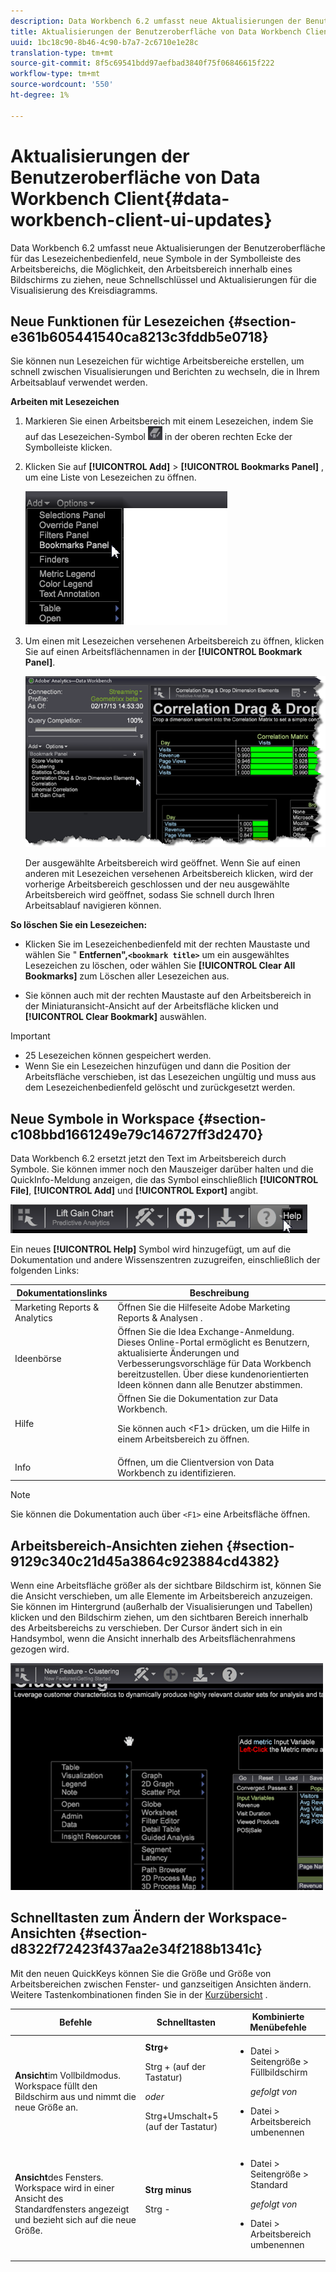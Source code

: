 ```yaml
---
description: Data Workbench 6.2 umfasst neue Aktualisierungen der Benutzeroberfläche für das Lesezeichenbedienfeld, neue Symbole in der Symbolleiste des Arbeitsbereichs, die Möglichkeit, den Arbeitsbereich innerhalb eines Bildschirms zu ziehen, neue Schnellschlüssel und Aktualisierungen für die Visualisierung des Kreisdiagramms.
title: Aktualisierungen der Benutzeroberfläche von Data Workbench Client
uuid: 1bc18c90-8b46-4c90-b7a7-2c6710e1e28c
translation-type: tm+mt
source-git-commit: 8f5c69541bdd97aefbad3840f75f06846615f222
workflow-type: tm+mt
source-wordcount: '550'
ht-degree: 1%

---
```



# Aktualisierungen der Benutzeroberfläche von Data Workbench Client{#data-workbench-client-ui-updates}

Data Workbench 6.2 umfasst neue Aktualisierungen der Benutzeroberfläche für das Lesezeichenbedienfeld, neue Symbole in der Symbolleiste des Arbeitsbereichs, die Möglichkeit, den Arbeitsbereich innerhalb eines Bildschirms zu ziehen, neue Schnellschlüssel und Aktualisierungen für die Visualisierung des Kreisdiagramms.

## Neue Funktionen für Lesezeichen {#section-e361b605441540ca8213c3fddb5e0718}

Sie können nun Lesezeichen für wichtige Arbeitsbereiche erstellen, um schnell zwischen Visualisierungen und Berichten zu wechseln, die in Ihrem Arbeitsablauf verwendet werden.

**Arbeiten mit Lesezeichen**

1. Markieren Sie einen Arbeitsbereich mit einem Lesezeichen, indem Sie auf das Lesezeichen-Symbol ![](assets/bookmark_icon.png) in der oberen rechten Ecke der Symbolleiste klicken.
1. Klicken Sie auf **[!UICONTROL Add]** > **[!UICONTROL Bookmarks Panel]** , um eine Liste von Lesezeichen zu öffnen.

   ![](assets/bookmarks_panel.png)

1. Um einen mit Lesezeichen versehenen Arbeitsbereich zu öffnen, klicken Sie auf einen Arbeitsflächennamen in der **[!UICONTROL Bookmark Panel]**.

   ![](assets/bookmarks_panel_left.png)

   Der ausgewählte Arbeitsbereich wird geöffnet. Wenn Sie auf einen anderen mit Lesezeichen versehenen Arbeitsbereich klicken, wird der vorherige Arbeitsbereich geschlossen und der neu ausgewählte Arbeitsbereich wird geöffnet, sodass Sie schnell durch Ihren Arbeitsablauf navigieren können.

**So löschen Sie ein Lesezeichen:**

* Klicken Sie im Lesezeichenbedienfeld mit der rechten Maustaste und wählen Sie &quot; **Entfernen&quot;,`<bookmark title>`** um ein ausgewähltes Lesezeichen zu löschen, oder wählen Sie **[!UICONTROL Clear All Bookmarks]** zum Löschen aller Lesezeichen aus.

* Sie können auch mit der rechten Maustaste auf den Arbeitsbereich in der Miniaturansicht-Ansicht auf der Arbeitsfläche klicken und **[!UICONTROL Clear Bookmark]** auswählen.

>[!IMPORTANT]
>
>* 25 Lesezeichen können gespeichert werden.
>* Wenn Sie ein Lesezeichen hinzufügen und dann die Position der Arbeitsfläche verschieben, ist das Lesezeichen ungültig und muss aus dem Lesezeichenbedienfeld gelöscht und zurückgesetzt werden.

>



## Neue Symbole in Workspace {#section-c108bbd1661249e79c146727ff3d2470}

Data Workbench 6.2 ersetzt jetzt den Text im Arbeitsbereich durch Symbole. Sie können immer noch den Mauszeiger darüber halten und die QuickInfo-Meldung anzeigen, die das Symbol einschließlich **[!UICONTROL File]**, **[!UICONTROL Add]** und **[!UICONTROL Export]** angibt.

![](assets/new_icons.png)

Ein neues **[!UICONTROL Help]** Symbol wird hinzugefügt, um auf die Dokumentation und andere Wissenszentren zuzugreifen, einschließlich der folgenden Links:

<table id="table_64BBC67B1BB44B1197FF7E5E7B067696"> 
 <thead> 
  <tr> 
   <th colname="col1" class="entry"> Dokumentationslinks </th> 
   <th colname="col2" class="entry"> Beschreibung </th> 
  </tr>
 </thead>
 <tbody> 
  <tr> 
   <td colname="col1"> Marketing Reports &amp; Analytics  </td> 
   <td colname="col2">Öffnen Sie die Hilfeseite <span class="uicontrol"> Adobe Marketing Reports &amp; Analysen</span> . </td> 
  </tr> 
  <tr> 
   <td colname="col1"> Ideenbörse </td> 
   <td colname="col2">Öffnen Sie die <span class="uicontrol"> Idea Exchange-Anmeldung</span>. Dieses Online-Portal ermöglicht es Benutzern, aktualisierte Änderungen und Verbesserungsvorschläge für Data Workbench bereitzustellen. Über diese kundenorientierten Ideen können dann alle Benutzer abstimmen. </td> 
  </tr> 
  <tr> 
   <td colname="col1"> Hilfe </td> 
   <td colname="col2">Öffnen Sie die Dokumentation zur <span class="uicontrol"> Data Workbench</span>. <p>Sie können auch <span class="uicontrol"> &lt;F1&gt;</span> drücken, um die Hilfe in einem Arbeitsbereich zu öffnen. </p> </td> 
  </tr> 
  <tr> 
   <td colname="col1"> Info </td> 
   <td colname="col2">Öffnen, um die <span class="uicontrol"> Clientversion</span> von Data Workbench zu identifizieren. </td> 
  </tr> 
 </tbody> 
</table>

>[!NOTE]
>
>Sie können die Dokumentation auch über `<F1>` eine Arbeitsfläche öffnen.

## Arbeitsbereich-Ansichten ziehen {#section-9129c340c21d45a3864c923884cd4382}

Wenn eine Arbeitsfläche größer als der sichtbare Bildschirm ist, können Sie die Ansicht verschieben, um alle Elemente im Arbeitsbereich anzuzeigen. Sie können im Hintergrund (außerhalb der Visualisierungen und Tabellen) klicken und den Bildschirm ziehen, um den sichtbaren Bereich innerhalb des Arbeitsbereichs zu verschieben. Der Cursor ändert sich in ein Handsymbol, wenn die Ansicht innerhalb des Arbeitsflächenrahmens gezogen wird.

![](assets/drag_workspace.png)

## Schnelltasten zum Ändern der Workspace-Ansichten {#section-d8322f72423f437aa2e34f2188b1341c}

Mit den neuen QuickKeys können Sie die Größe und Größe von Arbeitsbereichen zwischen Fenster- und ganzseitigen Ansichten ändern. Weitere Tastenkombinationen finden Sie in der [Kurzübersicht](https://docs.adobe.com/content/help/en/data-workbench/using/client/visualizations/c-qk-ref.html) .

<table id="table_A01C514C99F043338D183A6839E03DEA"> 
 <thead> 
  <tr> 
   <th colname="col1" class="entry"> Befehle </th> 
   <th colname="col2" class="entry"> Schnelltasten </th> 
   <th colname="col3" class="entry"> Kombinierte Menübefehle </th> 
  </tr>
 </thead>
 <tbody> 
  <tr> 
   <td colname="col1"><b>Ansicht</b>im Vollbildmodus. Workspace füllt den Bildschirm aus und nimmt die neue Größe an. </td> 
   <td colname="col2"><b>Strg+</b> <p>Strg + (auf der Tastatur) </p> <p><i>oder</i> </p> <p>Strg+Umschalt+5 (auf der Tastatur) </p> </td> 
   <td colname="col3"> 
    <ul id="ul_C7C731B894D946D9916F50806F015857"> 
     <li id="li_452B4C119B1A40038A408CFFC53653A9">Datei &gt; Seitengröße &gt; Füllbildschirm <p><i>gefolgt von</i> </p> </li> 
     <li id="li_DE9B8B31B9F24A6AA68A1D0DB886B501">Datei &gt; Arbeitsbereich umbenennen </li> 
    </ul> </td> 
  </tr> 
  <tr> 
   <td colname="col1"><b>Ansicht</b>des Fensters. Workspace wird in einer Ansicht des Standardfensters angezeigt und bezieht sich auf die neue Größe. </td> 
   <td colname="col2"><b>Strg minus</b> <p>Strg - </p> </td> 
   <td colname="col3"> 
    <ul id="ul_3474B9EFD69343C09BC84E485D896C28"> 
     <li id="li_820BAED76FF24A5785E6D89C5C692DD5">Datei &gt; Seitengröße &gt; Standard <p><i>gefolgt von</i> </p> </li> 
     <li id="li_337789F282CE4C2C990C67B115782454">Datei &gt; Arbeitsbereich umbenennen </li> 
    </ul> </td> 
  </tr> 
 </tbody> 
</table>

